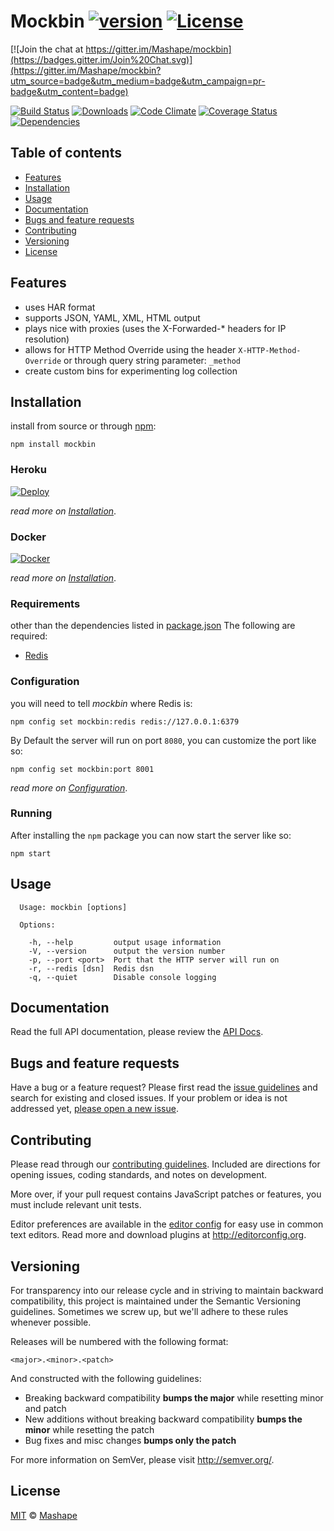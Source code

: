 # Mockbin [![version][npm-version]][npm-url] [![License][npm-license]][license-url]

[![Join the chat at https://gitter.im/Mashape/mockbin](https://badges.gitter.im/Join%20Chat.svg)](https://gitter.im/Mashape/mockbin?utm_source=badge&utm_medium=badge&utm_campaign=pr-badge&utm_content=badge)

[![Build Status][travis-image]][travis-url]
[![Downloads][npm-downloads]][npm-url]
[![Code Climate][codeclimate-quality]][codeclimate-url]
[![Coverage Status][codeclimate-coverage]][codeclimate-url]
[![Dependencies][david-image]][david-url]


## Table of contents
- [Features](#features) 
- [Installation](#installation) 
- [Usage](#usage) 
- [Documentation](#documentation) 
- [Bugs and feature requests](#bugs-and-feature-requests)
- [Contributing](#contributing)
- [Versioning](#versioning)
- [License](#license)

## Features

- uses HAR format
- supports JSON, YAML, XML, HTML output
- plays nice with proxies (uses the X-Forwarded-* headers for IP resolution)
- allows for HTTP Method Override using the header `X-HTTP-Method-Override` or through query string parameter: `_method`
- create custom bins for experimenting log collection

## Installation

install from source or through [npm](https://www.npmjs.com/):

```shell
npm install mockbin
```

### Heroku

[![Deploy][docker-image]][docker-url]

*read more on [Installation](docs/install.md)*.

### Docker

[![Docker][docker-logo]](docs/install.md#install-with-docker)

*read more on [Installation](docs/install.md#install-with-docker)*.

### Requirements

other than the dependencies listed in [package.json](package.json) The following are required:

- [Redis](http://redis.io/)

### Configuration

you will need to tell *mockbin* where Redis is:

```shell
npm config set mockbin:redis redis://127.0.0.1:6379
```

By Default the server will run on port `8080`, you can customize the port like so: 

```shell
npm config set mockbin:port 8001
```

*read more on [Configuration](docs/config.md)*.

### Running

After installing the `npm` package you can now start the server like so:

```shell
npm start
```

## Usage

```shell
  Usage: mockbin [options]

  Options:

    -h, --help         output usage information
    -V, --version      output the version number
    -p, --port <port>  Port that the HTTP server will run on
    -r, --redis [dsn]  Redis dsn
    -q, --quiet        Disable console logging

```

## Documentation

Read the full API documentation, please review the [API Docs](https://github.com/Mashape/mockbin/tree/master/docs).

## Bugs and feature requests

Have a bug or a feature request? Please first read the [issue guidelines](CONTRIBUTING.md#using-the-issue-tracker) and search for existing and closed issues. If your problem or idea is not addressed yet, [please open a new issue](/issues).

## Contributing

Please read through our [contributing guidelines](CONTRIBUTING.md). Included are directions for opening issues, coding standards, and notes on development.

More over, if your pull request contains JavaScript patches or features, you must include relevant unit tests.

Editor preferences are available in the [editor config](.editorconfig) for easy use in common text editors. Read more and download plugins at <http://editorconfig.org>.

## Versioning

For transparency into our release cycle and in striving to maintain backward compatibility, this project is maintained under the Semantic Versioning guidelines. Sometimes we screw up, but we'll adhere to these rules whenever possible.

Releases will be numbered with the following format:

`<major>.<minor>.<patch>`

And constructed with the following guidelines:

- Breaking backward compatibility **bumps the major** while resetting minor and patch
- New additions without breaking backward compatibility **bumps the minor** while resetting the patch
- Bug fixes and misc changes **bumps only the patch**

For more information on SemVer, please visit <http://semver.org/>.

## License

[MIT](LICENSE) &copy; [Mashape](https://www.mashape.com)

[license-url]: https://github.com/Mashape/mockbin/blob/master/LICENSE

[travis-url]: https://travis-ci.org/Mashape/mockbin
[travis-image]: https://img.shields.io/travis/Mashape/mockbin.svg?style=flat-square

[npm-url]: https://www.npmjs.com/package/mockbin
[npm-license]: https://img.shields.io/npm/l/mockbin.svg?style=flat-square
[npm-version]: https://img.shields.io/npm/v/mockbin.svg?style=flat-square
[npm-downloads]: https://img.shields.io/npm/dm/mockbin.svg?style=flat-square

[codeclimate-url]: https://codeclimate.com/github/Mashape/mockbin
[codeclimate-quality]: https://img.shields.io/codeclimate/github/Mashape/mockbin.svg?style=flat-square
[codeclimate-coverage]: https://img.shields.io/codeclimate/coverage/github/Mashape/mockbin.svg?style=flat-square

[david-url]: https://david-dm.org/Mashape/mockbin
[david-image]: https://img.shields.io/david/Mashape/mockbin.svg?style=flat-square

[docker-image]: https://www.herokucdn.com/deploy/button.svg
[docker-url]: https://heroku.com/deploy?template=https://github.com/Mashape/mockbin
[docker-logo]: https://d3oypxn00j2a10.cloudfront.net/0.16.0/images/pages/brand_guidelines/small_h.png
